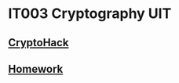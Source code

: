 # IT003 Cryptography UIT

## [CryptoHack](https://github.com/whynotkimhari/cryptography/tree/main/cryptohack%20problems)

## [Homework](exercises)
